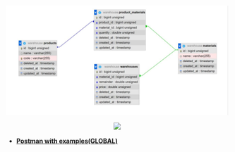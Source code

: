 <p align="center"><img src="public/GoogOneTaskBase.jpg"></p>
<p align="center"><a href="https://laravel.com" target="_blank"><img src="https://raw.githubusercontent.com/laravel/art/master/logo-lockup/5%20SVG/2%20CMYK/1%20Full%20Color/laravel-logolockup-cmyk-red.svg" width="400"></a></p>

- **[Postman with examples(GLOBAL)](https://www.postman.com/warped-comet-788437/workspace/warehouse/collection/9990014-c483cdd2-b290-4e73-a698-cb8825e56c22?ctx=documentation)**
